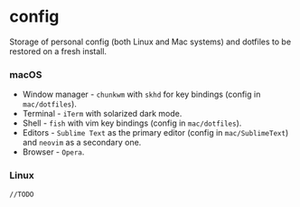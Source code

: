 # config

Storage of personal config (both Linux and Mac systems) and dotfiles to be restored on a fresh install.

### macOS

+ Window manager - `chunkwm` with `skhd` for key bindings (config in `mac/dotfiles`).
+ Terminal - `iTerm` with solarized dark mode.
+ Shell - `fish` with vim key bindings (config in `mac/dotfiles`).
+ Editors - `Sublime Text` as the primary editor (config in `mac/SublimeText`) and `neovim` as a secondary one.
+ Browser - `Opera`.

### Linux

`//TODO`
